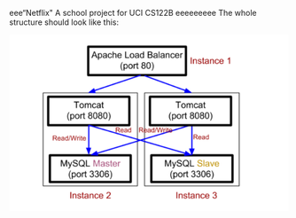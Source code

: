 eee“Netflix"
A school project for UCI CS122B
eeeeeeeee
The whole structure should look like this:

![image](https://github.com/cxk123/-Netflix-CS122B/blob/master/images/struture.PNG)
